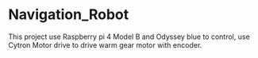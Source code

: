 # Navigation_Robot
This project use Raspberry pi 4 Model B and Odyssey blue to control, use Cytron Motor drive to drive warm gear motor with encoder.
